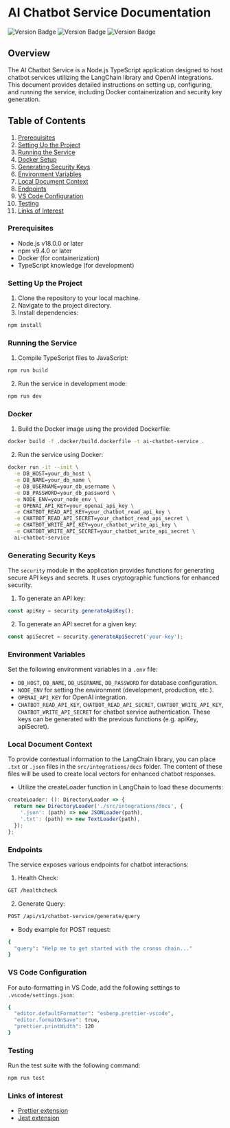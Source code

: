 # AI Chatbot Service Documentation

![Version Badge](https://img.shields.io/badge/Version-v1.0.0-blue)
![Version Badge](https://img.shields.io/badge/Node-v18.0.0-yellow)
![Version Badge](https://img.shields.io/badge/NPM-v9.4.0-red)

## Overview

The AI Chatbot Service is a Node.js TypeScript application designed to host chatbot services utilizing the LangChain library and OpenAI integrations. This document provides detailed instructions on setting up, configuring, and running the service, including Docker containerization and security key generation.

## Table of Contents

1. [Prerequisites](#prerequisites)
2. [Setting Up the Project](#setting-up-the-project)
3. [Running the Service](#running-the-service)
4. [Docker Setup](#docker-setup)
5. [Generating Security Keys](#generating-security-keys)
6. [Environment Variables](#environment-variables)
7. [Local Document Context](#local-document-context)
8. [Endpoints](#endpoints)
9. [VS Code Configuration](#vs-code-configuration)
10. [Testing](#testing)
11. [Links of Interest](#links-of-interest)

### Prerequisites

- Node.js v18.0.0 or later
- npm v9.4.0 or later
- Docker (for containerization)
- TypeScript knowledge (for development)

### Setting Up the Project

1. Clone the repository to your local machine.
2. Navigate to the project directory.
3. Install dependencies:

```bash
npm install
```

### Running the Service

1. Compile TypeScript files to JavaScript:

```bash
npm run build
```

2. Run the service in development mode:

```bash
npm run dev
```

### Docker

1. Build the Docker image using the provided Dockerfile:

```bash
docker build -f .docker/build.dockerfile -t ai-chatbot-service .
```

2. Run the service using Docker:

```bash
docker run -it --init \
  -e DB_HOST=your_db_host \
  -e DB_NAME=your_db_name \
  -e DB_USERNAME=your_db_username \
  -e DB_PASSWORD=your_db_password \
  -e NODE_ENV=your_node_env \
  -e OPENAI_API_KEY=your_openai_api_key \
  -e CHATBOT_READ_API_KEY=your_chatbot_read_api_key \
  -e CHATBOT_READ_API_SECRET=your_chatbot_read_api_secret \
  -e CHATBOT_WRITE_API_KEY=your_chatbot_write_api_key \
  -e CHATBOT_WRITE_API_SECRET=your_chatbot_write_api_secret \
  ai-chatbot-service
```

### Generating Security Keys

The `security` module in the application provides functions for generating secure API keys and secrets. It uses cryptographic functions for enhanced security.

1. To generate an API key:

```ts
const apiKey = security.generateApiKey();
```

2. To generate an API secret for a given key:

```ts
const apiSecret = security.generateApiSecret('your-key');
```

### Environment Variables

Set the following environment variables in a `.env` file:

- `DB_HOST`, `DB_NAME`, `DB_USERNAME`, `DB_PASSWORD` for database configuration.
- `NODE_ENV` for setting the environment (development, production, etc.).
- `OPENAI_API_KEY` for OpenAI integration.
- `CHATBOT_READ_API_KEY`, `CHATBOT_READ_API_SECRET`, `CHATBOT_WRITE_API_KEY`, `CHATBOT_WRITE_API_SECRET` for chatbot service authentication. These keys can be generated with the previous functions (e.g. apiKey, apiSecret).

### Local Document Context

To provide contextual information to the LangChain library, you can place `.txt` or `.json` files in the `src/integrations/docs` folder. The content of these files will be used to create local vectors for enhanced chatbot responses.

- Utilize the createLoader function in LangChain to load these documents:

```ts
createLoader: (): DirectoryLoader => {
  return new DirectoryLoader('./src/integrations/docs', {
    '.json': (path) => new JSONLoader(path),
    '.txt': (path) => new TextLoader(path),
  });
};
```

### Endpoints

The service exposes various endpoints for chatbot interactions:

1. Health Check:

```bash
GET /healthcheck
```

2. Generate Query:

```bash
POST /api/v1/chatbot-service/generate/query
```

- Body example for POST request:

```bash
{
  "query": "Help me to get started with the cronos chain..."
}
```

### VS Code Configuration

For auto-formatting in VS Code, add the following settings to `.vscode/settings.json`:

```bash
{
  "editor.defaultFormatter": "esbenp.prettier-vscode",
  "editor.formatOnSave": true,
  "prettier.printWidth": 120
}
```

### Testing

Run the test suite with the following command:

```bash
npm run test
```

### Links of interest

- [Prettier extension](https://marketplace.visualstudio.com/items?itemName=esbenp.prettier-vscode)
- [Jest extension](https://marketplace.visualstudio.com/items?itemName=Orta.vscode-jest)
